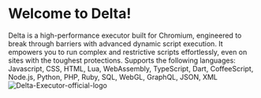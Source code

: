 # Welcome to Delta!
Delta is a high-performance executor built for Chromium, engineered to break through barriers with advanced dynamic script execution. It empowers you to run complex and restrictive scripts effortlessly, even on sites with the toughest protections.
Supports the following languages: Javascript, CSS, HTML, Lua, WebAssembly, TypeScript, Dart, CoffeeScript, Node.js, Python, PHP, Ruby, SQL, WebGL, GraphQL, JSON, XML
![Delta-Executor-official-logo](https://github.com/user-attachments/assets/73512e3c-eb5a-4877-80c1-4e1b6cbabca9)
